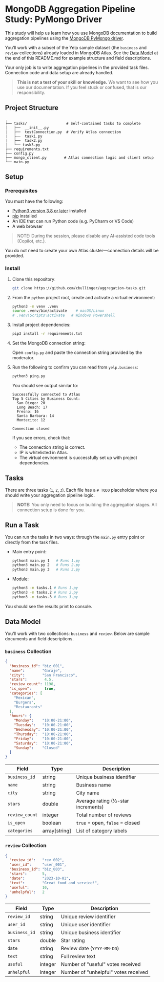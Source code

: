 # MongoDB Aggregation Pipeline Study: PyMongo Driver

This study will help us learn how you use MongoDB documentation to build aggregation pipelines using the [MongoDB PyMongo driver](https://www.mongodb.com/docs/languages/python/pymongo-driver/current/).

You’ll work with a subset of the Yelp sample dataset (the `business` and `review` collections) already loaded in MongoDB Atlas.
See the [Data Model](#data-model) at the end of this README.md for example structure and field descriptions. 

Your only job is to write aggregation pipelines in the provided task files. Connection code and data setup are already handled.

> **This is not a test of your skill or knowledge.** We want to see how you use our documentation. If you feel stuck or confused, that is our responsibility.

## Project Structure

```text
.
├── tasks/                  # Self-contained tasks to complete
|   ├──  __init__.py
|   ├──  testConnection.py  # Verify Atlas connection
|   ├──  task1.py
|   ├──  task2.py
|   └── task3.py
├── requirements.txt
├── config.py
├── mongo_client.py        # Atlas connection logic and client setup
└── main.py
```

## Setup

### Prerequisites

You must have the following:
- [Python3 version 3.8 or later](https://www.python.org/downloads/) installed
- [pip](https://pip.pypa.io/en/stable/installation/) installed
- An IDE that can run Python code (e.g. PyCharm or VS Code)
- A web browser

> NOTE: During the session, please disable any AI-assisted code tools (Copilot, etc.).

You do not need to create your own Atlas cluster—connection details will be provided.

### Install

1. Clone this repository:
   ```bash
   git clone https://github.com/cbullinger/aggregation-tasks.git
   ```

2. From the `python` project root, create and activate a virtual environment:

   ```bash
   python3 -m venv .venv
   source .venv/bin/activate    # macOS/Linux
   # .venv\Scripts\activate   # Windows Powershell
   ```

3. Install project dependencies:

   ```bash
   pip3 install -r requirements.txt
   ```

4. Set the MongoDB connection string: 
    
    Open `config.py` and paste the connection string provided by the moderator.

5. Run the following to confirm you can read from `yelp.business`:

   ```bash
   python3 ping.py
   ```

   You should see output similar to:

   ```
   Successfully connected to Atlas
   Top 5 Cities by Business Count:
     San Diego: 20
     Long Beach: 17
     Fresno: 16
     Santa Barbara: 14
     Montecito: 12
   
   Connection closed
   ```
   If you see errors, check that:
   
   - The connection string is correct.
   - IP is whitelisted in Atlas.
   - The virtual environment is successfully set up with project dependencies.

## Tasks

There are three tasks (`1`, `2`, `3`).
Each file has a `# TODO` placeholder where you should write your aggregation pipeline logic.

> **NOTE:** You only need to focus on building the aggregation stages. All connection setup is done for you.

## Run a Task

You can run the tasks in two ways: through the `main.py` entry point or directly from the task files.

- Main entry point:

  ```bash
  python3 main.py 1   # Runs 1.py
  python3 main.py 2   # Runs 2.py
  python3 main.py 3   # Runs 3.py
  ```

- Module:

  ```bash
  python3 -m tasks.1 # Runs 1.py
  python3 -m tasks.2 # Runs 2.py
  python3 -m tasks.3 # Runs 3.py
  ```

You should see the results print to console.

## Data Model

You'll work with two collections: `business` and `review`. Below are sample documents and field descriptions.

### `business` Collection

```json
{
  "business_id": "biz_001",
  "name":        "Garaje",
  "city":        "San Francisco",
  "stars":        4.5,
  "review_count": 1198,
  "is_open":      true,
  "categories": [
    "Mexican",
    "Burgers",
    "Restaurants"
  ],
  "hours": {
    "Monday":    "10:00-21:00",
    "Tuesday":   "10:00-21:00",
    "Wednesday": "10:00-21:00",
    "Thursday":  "10:00-21:00",
    "Friday":    "10:00-21:00",
    "Saturday":  "10:00-21:00",
    "Sunday":    "Closed"
  }
}
```

| Field          | Type           | Description                        |
| -------------- | -------------- | ---------------------------------- |
| `business_id`  | string         | Unique business identifier         |
| `name`         | string         | Business name                      |
| `city`         | string         | City name                          |
| `stars`        | double         | Average rating (½-star increments) |
| `review_count` | integer        | Total number of reviews            |
| `is_open`      | boolean        | `true` = open, `false` = closed    |
| `categories`   | array[string]  | List of category labels            |

### `review` Collection

```json
{
  "review_id":   "rev_002",
  "user_id":     "user_001",
  "business_id": "biz_003",
  "stars":       5,
  "date":        "2023-10-01",
  "text":        "Great food and service!",
  "useful":      10,
  "unhelpful":   2
}
```

| Field         | Type    | Description                          |
| ------------- | ------- | ------------------------------------ |
| `review_id`   | string  | Unique review identifier             |
| `user_id`     | string  | Unique user identifier               |
| `business_id` | string  | Unique business identifier           |
| `stars`       | double  | Star rating                          |
| `date`        | string  | Review date (`YYYY-MM-DD`)           |
| `text`        | string  | Full review text                     |
| `useful`      | integer | Number of "useful" votes received    |
| `unhelpful`   | integer | Number of "unhelpful" votes received |

